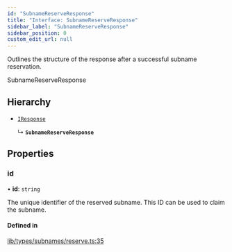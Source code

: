 ```yaml
---
id: "SubnameReserveResponse"
title: "Interface: SubnameReserveResponse"
sidebar_label: "SubnameReserveResponse"
sidebar_position: 0
custom_edit_url: null
---
```


Outlines the structure of the response after a successful subname reservation.

 SubnameReserveResponse

## Hierarchy

- [`IResponse`](IResponse.md)

  ↳ **`SubnameReserveResponse`**

## Properties

### id

• **id**: `string`

The unique identifier of the reserved subname. This ID can be used to claim the subname.

#### Defined in

[lib/types/subnames/reserve.ts:35](https://github.com/JustaName-id/JustaName-sdk/blob/610ce53/packages/@justaname.id/sdk/src/lib/types/subnames/reserve.ts#L35)
